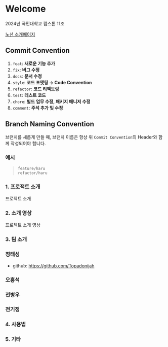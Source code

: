 # Welcome

2024년 국민대학교 캡스톤 11조

[노션 소개페이지](https://pastoral-scale-e1b.notion.site/Who-we-are-9fac95a353c74c81a0607c787640dfb9?pvs=4)

## Commit Convention

1. `feat`: **새로운 기능 추가**
2. `fix`: **버그 수정**
3. `docs`: **문서 수정**
4. `style`: **코드 포맷팅 → Code Convention**
5. `refactor`: **코드 리팩토링**
6. `test`: **테스트 코드**
7. `chore`: **빌드 업무 수정, 패키지 매니저 수정**
8. `comment`: **주석 추가 및 수정**

## Branch Naming Convention

브랜치를 새롭게 만들 때, 브랜치 이름은 항상 위 `Commit Convention`의 Header와 함께 작성되어야 합니다.

### 예시

> `feature/haru`  
> `refactor/haru`

### 1. 프로잭트 소개

프로젝트 소개

### 2. 소개 영상

프로젝트 소개 영상

### 3. 팀 소개

### 정태성
- github: https://github.com/Topadonijah

### 오홍석

### 전병우

### 전기정

### 4. 사용법

### 5. 기타
